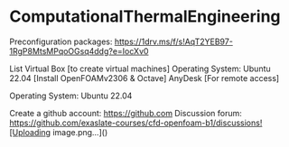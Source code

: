 # ComputationalThermalEngineering

Preconfiguration packages:
https://1drv.ms/f/s!AqT2YEB97-1RgP8MtsMPqoOGsq4ddg?e=IocXv0

List
Virtual Box [to create virtual machines]
Operating System: Ubuntu 22.04 [Install OpenFOAMv2306 & Octave]
AnyDesk [For remote access]

Operating System: Ubuntu 22.04

Create a github account:
https://github.com
Discussion forum:
https://github.com/exaslate-courses/cfd-openfoam-b1/discussions![Uploading image.png…]()
